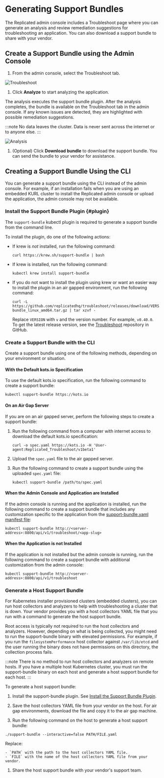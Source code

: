 # Generating Support Bundles

The Replicated admin console includes a Troubleshoot page where you can generate an analysis and review remediation suggestions for troubleshooting an application. You can also download a support bundle to share with your vendor.

## Create a Support Bundle using the Admin Console

1. From the admin console, select the Troubleshoot tab.

  ![Troubleshoot](/images/troubleshoot.png)

1. Click **Analyze** to start analyzing the application.

  The analysis executes the support bundle plugin. After the analysis completes, the bundle is available on the Troubleshoot tab in the admin console. If any known issues are detected, they are highlighted with possible remediation suggestions.

  :::note
  No data leaves the cluster. Data is never sent across the internet or to anyone else.
  :::

  ![Analysis](/images/analysis.png)

1. (Optional) Click **Download bundle** to download the support bundle. You can send the bundle to your vendor for assistance.

## Creating a Support Bundle Using the CLI

You can generate a support bundle using the CLI instead of the admin console. For example, if an installation fails when you are using an embedded KURL cluster to install the Replicated admin console or upload the application, the admin console may not be available.

### Install the Support Bundle Plugin {#plugin}

The `support-bundle` kubectl plugin is required to generate a support bundle from the command line.

To install the plugin, do one of the following actions:

- If krew is _not_ installed, run the following command:

    ```
    curl https://krew.sh/support-bundle | bash
    ```

- If krew is installed, run the following command:

    ```
    kubectl krew install support-bundle
    ```

- If you do not want to install the plugin using krew or want an easier way to install the plugin in an air gapped environment, run the following command:

  ```
  curl -L https://github.com/replicatedhq/troubleshoot/releases/download/VERSION/support-bundle_linux_amd64.tar.gz | tar xzvf -
  ```

  Replace `VERSION` with `v` and the version number. For example, `v0.40.0`. To get the latest release version, see the [Troubleshoot](https://github.com/replicatedhq/troubleshoot/releases) repository in GitHub.

### Create a Support Bundle with the CLI

Create a support bundle using one of the following methods, depending on your environment or situation.

#### With the Default kots.io Specification

To use the default kots.io specification, run the following command to create a support bundle:

  ```
  kubectl support-bundle https://kots.io
  ```

#### On an Air Gap Server
If you are on an air gapped server, perform the following steps to create a support bundle:

1. Run the following command from a computer with internet access to download the default kots.io specification:

    ```
    curl -o spec.yaml https://kots.io -H 'User-agent:Replicated_Troubleshoot/v1beta1'
    ```

1. Upload the `spec.yaml` file to the air gapped server.

1. Run the following command to create a support bundle using the uploaded `spec.yaml` file:

    ```
    kubectl support-bundle /path/to/spec.yaml
    ```

#### When the Admin Console and Application are Installed

If the admin console is running and the application is installed, run the following command to create a support bundle that includes any customization specific to the application from the [support-bundle.yaml manifest file](/vendor/preflight-support-bundle-creating#creating-support-bundles):

  ```
  kubectl support-bundle http://<server-address>:8800/api/v1/troubleshoot/<app-slug>
  ```

#### When the Application is not Installed
If the application is not installed but the admin console is running, run the following command to create a support bundle with additional customization from the admin console:

  ```
  kubectl support-bundle http://<server-address>:8800/api/v1/troubleshoot
  ```

### Generate a Host Support Bundle

For Kubernetes installer provisioned clusters (embedded clusters), you can run host collectors and analyzers to help with troubleshooting a cluster that is down. Your vendor provides you with a host collectors YAML file that you run with a command to generate the host support bundle.

Root access is typically not required to run the host collectors and analyzers. However, depending on what is being collected, you might need to run the support-bundle binary with elevated permissions. For example, if you run the `filesystemPerformance` host collector against `/var/lib/etcd` and the user running the binary does not have permissions on this directory, the collection process fails.

:::note
There is no method to run host collectors and analyzers on remote hosts. If you have a multiple host Kubernetes cluster, you must run the support-bundle binary on each host and generate a host support bundle for each host.
:::

To generate a host support bundle:

1. Install the support-bundle plugin. See [Install the Support Bundle Plugin]({#plugin}).

1. Save the host collectors YAML file from your vendor on the host. For air gap environments, download the file and copy it to the air gap machine.

1. Run the following command on the host to generate a host support bundle:

  ```
  ./support-bundle --interactive=false PATH/FILE.yaml
  ```
  Replace:

    - `PATH` with the path to the host collectors YAML file.
    - `FILE` with the name of the host collectors YAML file from your vendor.

1. Share the host support bundle with your vendor's support team.

